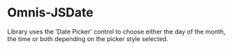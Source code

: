 # Omnis-JSDate
Library uses the 'Date Picker' control to choose either the day of the month, the time or both depending on the picker style selected.

